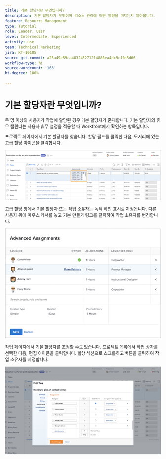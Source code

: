 ```yaml
---
title: 기본 할당자란 무엇입니까?
description: 기본 할당자가 무엇이며 리소스 관리에 어떤 영향을 미치는지 알아봅니다.
feature: Resource Management
type: Tutorial
role: Leader, User
level: Intermediate, Experienced
activity: use
team: Technical Marketing
jira: KT-10185
source-git-commit: a25a49e59ca483246271214886ea4dc9c10e8d66
workflow-type: ht
source-wordcount: '163'
ht-degree: 100%

---
```


# 기본 할당자란 무엇입니까?

두 명 이상의 사용자가 작업에 할당된 경우 기본 할당자가 존재합니다. 기본 할당자의 휴무 캘린더는 사용자 휴무 설정을 적용할 때 Workfront에서 확인하는 항목입니다.

프로젝트 페이지에서 기본 할당자를 찾습니다. 할당 필드를 클릭한 다음, 모서리에 있는 고급 할당 아이콘을 클릭합니다.

![여러 할당자](assets/pa_01.png)

고급 할당 창에서 기본 할당자 또는 작업 소유자는 녹색 확인 표시로 지정됩니다. 다른 사용자 위에 마우스 커서를 놓고 기본 만들기 링크를 클릭하여 작업 소유자를 변경합니다.

![기본 할당자가 선택됨](assets/pa_02.png)

작업 페이지에서 기본 할당자를 조정할 수도 있습니다. 프로젝트 목록에서 작업 상자를 선택한 다음, 편집 아이콘을 클릭합니다. 할당 섹션으로 스크롤하고 버튼을 클릭하여 작업 소유자를 지정합니다.

![작업 소유자 버튼](assets/pa_03.png)


